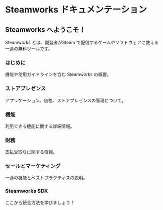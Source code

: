 # Steamworks ドキュメンテーション

## Steamworks へようこそ！

Steamworks とは、開発者がSteam で配信するゲームやソフトウェアに使える一連の無料ツールです。

### はじめに

機能や使用ガイドラインを含む Steamworks の概要。

### ストアプレゼンス

アプリケーション、価格、ストアプレゼンスの管理について。

### 機能

利用できる機能に関する詳細情報。

### 財務

支払受取りに関する情報。

### セールとマーケティング

一連の機能とベストプラクティスの説明。

### Steamworks SDK

ここから統合方法を学びましょう！